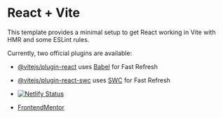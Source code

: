# React + Vite

This template provides a minimal setup to get React working in Vite with HMR and some ESLint rules.

Currently, two official plugins are available:

- [@vitejs/plugin-react](https://github.com/vitejs/vite-plugin-react/blob/main/packages/plugin-react/README.md) uses [Babel](https://babeljs.io/) for Fast Refresh
- [@vitejs/plugin-react-swc](https://github.com/vitejs/vite-plugin-react-swc) uses [SWC](https://swc.rs/) for Fast Refresh

- [![Netlify Status](https://api.netlify.com/api/v1/badges/40ce0c5a-9ab3-44d3-9076-47a45f481f86/deploy-status)](https://app.netlify.com/sites/todo-react-frontend-mentor/deploys)

- [FrontendMentor](https://www.frontendmentor.io/challenges/todo-app-Su1_KokOW)
